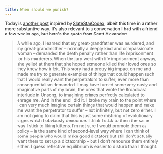 ```yaml
---
title: When should we punish?
---
```


Today is [another post](/posts/shined-shone) inspired by
[SlateStarCodex], albeit this time in a rather more substantive way.
It's also relevant to a conversation I had with a friend a few weeks
ago, but here's the quote from Scott Alexander:

> A while ago, I learned that my great-grandfather was murdered, and
> my great-grandmother – normally a deeply kind and compassionate
> woman – demanded the death penalty rather than life imprisonment for
> his murderers. When the jury went with life imprisonment anyway, she
> yelled at them that she hoped someone killed their loved ones so
> they knew how it felt. This story had a pretty big impact on me and
> made me try to generate examples of things that could happen such
> that I would really want the perpetrators to suffer, even more than
> consequentialism demanded. I may have turned some very nasty and
> imaginative parts of my brain, the ones that wrote the Broadcast
> interlude in Unsong, to imagining crimes perfectly calculated to
> enrage me. And in the end I did it. I broke my brain to the point
> where I can very much imagine certain things that would happen and
> make me want the perpetrator to suffer – not infinitely, but not
> zero either. I am not going to claim that this is just some
> misfiring of evolutionary urges which I obviously denounce. I think
> I stick to them the same way I stick to liking kittens. I’m not sure
> I would promote them as policy – in the same kind of second-level
> way where I can think of some people who would make good dictators
> but still don’t actually want them to set up a dictatorship – but I
> don’t renounce them entirely either. I guess reflective equilibrium
> is easier to disturb than I thought.

[SlateStarCodex]: http://slatestarcodex.com/2018/07/18/the-whole-city-is-center/
